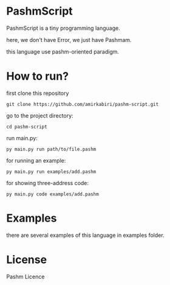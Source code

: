 # PashmScript
PashmScript is a tiny programming language.

here, we don't have Error, we just have Pashmam. 

this language use pashm-oriented paradigm.

# How to run?
first clone this repository

`git clone https://github.com/amirkabiri/pashm-script.git`

go to the project directory:

`cd pashm-script`

run main.py:

`py main.py run path/to/file.pashm`

for running an example:

`py main.py run examples/add.pashm`

for showing three-address code:

`py main.py code examples/add.pashm`

# Examples
there are several examples of this language in examples folder.

# License
Pashm Licence
